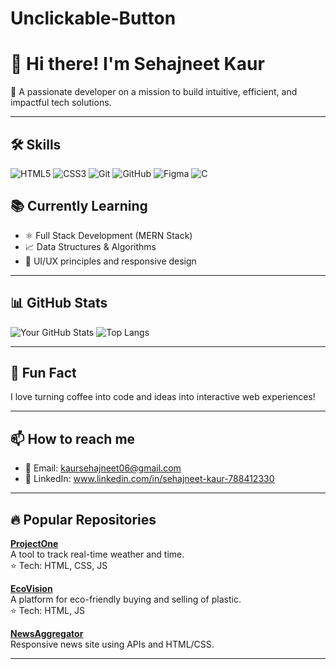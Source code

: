 # Unclickable-Button


# 👋 Hi there! I'm Sehajneet Kaur

🎯 A passionate developer on a mission to build intuitive, efficient, and impactful tech solutions.

---

## 🛠️ Skills

![HTML5](https://img.shields.io/badge/HTML5-E34F26?style=for-the-badge&logo=html5&logoColor=white)
![CSS3](https://img.shields.io/badge/CSS3-1572B6?style=for-the-badge&logo=css3&logoColor=white)
![Git](https://img.shields.io/badge/Git-F05032?style=for-the-badge&logo=git&logoColor=white)
![GitHub](https://img.shields.io/badge/GitHub-181717?style=for-the-badge&logo=github&logoColor=white)
![Figma](https://img.shields.io/badge/Figma-F24E1E?style=for-the-badge&logo=figma&logoColor=white)
![C](https://img.shields.io/badge/C-00599C?style=for-the-badge&logo=c&logoColor=white)

## 📚 Currently Learning

- ⚛️ Full Stack Development (MERN Stack)
- 📈 Data Structures & Algorithms
- 🎨 UI/UX principles and responsive design

---

## 📊 GitHub Stats

![Your GitHub Stats](https://github-readme-stats.vercel.app/api?username=yourusername&show_icons=true&theme=radical)
![Top Langs](https://github-readme-stats.vercel.app/api/top-langs/?username=yourusername&layout=compact&theme=radical)

---

## 🌱 Fun Fact

I love turning coffee into code and ideas into interactive web experiences!

---

## 📫 How to reach me

- 📧 Email: kaursehajneet06@gmail.com  
- 💼 LinkedIn: www.linkedin.com/in/sehajneet-kaur-788412330

---

## 🔥 Popular Repositories

[**ProjectOne**](https://github.com/yourusername/ProjectOne)  
A tool to track real-time weather and time.  
⭐ Tech: HTML, CSS, JS

[**EcoVision**](https://github.com/yourusername/EcoVision)  
A platform for eco-friendly buying and selling of plastic.  
⭐ Tech: HTML, JS

[**NewsAggregator**](https://github.com/yourusername/NewsAggregator)  
Responsive news site using APIs and HTML/CSS.

---

<!-- Replace "yourusername" and links above with actual data -->
